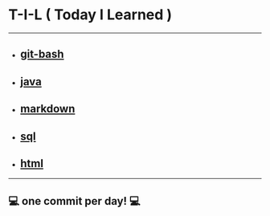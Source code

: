 # T-I-L ( Today I Learned )

****

* ## [git-bash](https://github.com/gudwo0121/TIL/tree/master/git-bash)

* ## [java](https://github.com/gudwo0121/TIL/tree/master/java)

* ## [markdown](https://github.com/gudwo0121/TIL/tree/master/markdown)

* ## [sql](https://github.com/gudwo0121/TIL/tree/master/sql)

* ## [html](https://github.com/gudwo0121/TIL/tree/master/html)

***

## 💻 one commit per day! 💻

